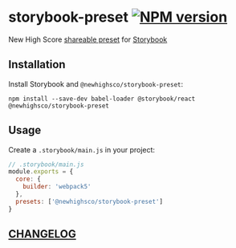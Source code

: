 # storybook-preset [![NPM version](https://img.shields.io/npm/v/@newhighsco/storybook-preset.svg)](https://www.npmjs.com/package/@newhighsco/storybook-preset)

New High Score [shareable preset](https://storybook.js.org/docs/presets/introduction/) for [Storybook](https://storybook.js.org/)

## Installation

Install Storybook and `@newhighsco/storybook-preset`:

```
npm install --save-dev babel-loader @storybook/react @newhighsco/storybook-preset
```

## Usage

Create a `.storybook/main.js` in your project:

```js
// .storybook/main.js
module.exports = {
  core: {
    builder: 'webpack5'
  },
  presets: ['@newhighsco/storybook-preset']
}
```

## [CHANGELOG](CHANGELOG.md)
